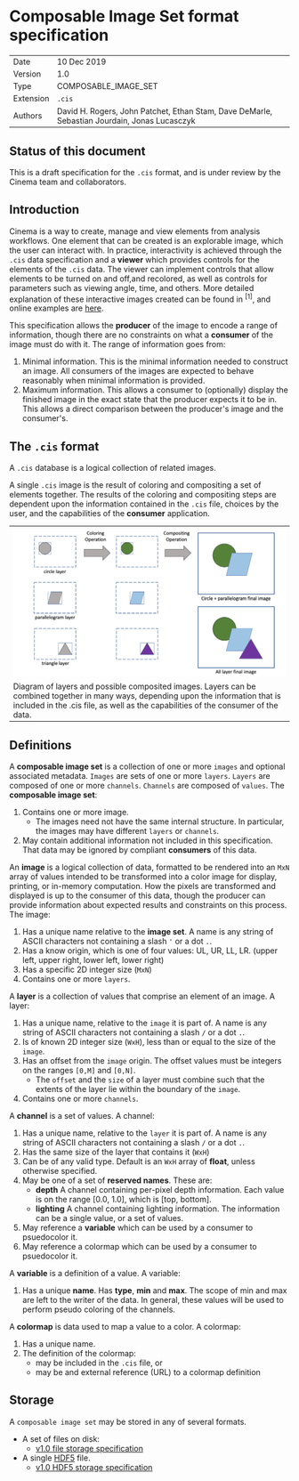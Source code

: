 # Composable Image Set format specification

|    |    |
|----|----|
| Date    | 10 Dec 2019 |
| Version | 1.0 |
| Type    | COMPOSABLE_IMAGE_SET |
| Extension | `.cis` |
| Authors | David H. Rogers, John Patchet, Ethan Stam, Dave DeMarle, Sebastian Jourdain, Jonas Lucasczyk |

## Status of this document

This is a draft specification for the `.cis` format, and is under review by the Cinema team and collaborators.

## Introduction

Cinema is a way to create, manage and view elements from analysis workflows. One element that can be created is an explorable image, which the user can interact with. In practice, interactivity is achieved through the `.cis` data specification and a **viewer** which provides controls for the elements of the `.cis` data. The viewer can implement controls that allow elements to be turned on and off,and recolored, as well as controls for parameters such as viewing angle, time, and others. More detailed explanation of these interactive images created can be found in <sup>[1]</sup>, and online examples are [here](https://www.cinemaviewer.org).

This specification allows the **producer** of the image to encode a range of information, though there are no constraints on what a **consumer** of the image must do with it. The range of information goes from:

1. Minimal information. This is the minimal information needed to construct an image. All consumers of the images are expected to behave reasonably when minimal information is provided. 
2. Maximum information. This allows a consumer to (optionally) display the finished image in the exact state that the producer expects it to be in. This allows a direct comparison between the producer's image and the consumer's.

## The `.cis` format 

A `.cis` database is a logical collection of related images.

A single `.cis` image is the result of coloring and compositing a set of elements together. The results of the coloring and compositing steps are dependent upon the information contained in the `.cis` file, choices by the user, and the capabilities of the **consumer** application.

<table>
<tr>
<td><img src="img/composite.png"></img></td>
<tr>
<td>Diagram of layers and possible composited images. Layers can be combined together in many ways, depending upon the information that is included in the .cis file, as well as the capabilities of the consumer of the data.</td>
</tr>
</table>


## Definitions

A **composable image set** is a collection of one or more `images` and optional associated metadata. `Images` are sets of one or more `layers`. `Layers` are composed of one or more `channels`. `Channels` are composed of `values`. The **composable image set**:

1. Contains one or more image.
    - The images need not have the same internal structure. In particular, the images may have different `layers` or `channels`.
1. May contain additional information not included in this specification. That data may be ignored by compliant **consumers** of this data.

An **image** is a logical collection of data, formatted to be rendered into an `MxN` array of values intended to be transformed into a color image for display, printing, or in-memory computation. How the pixels are transformed and displayed is up to the consumer of this data, though the producer can provide information about expected results and constraints on this process. The image:

1. Has a unique name relative to the **image set**. A name is any string of ASCII characters not containing a slash `'` or a dot `.`.
1. Has a know origin, which is one of four values: UL, UR, LL, LR. (upper left, upper right, lower left, lower right)
1. Has a specific 2D integer size (`MxN`)
1. Contains one or more `layers`.

A **layer** is a collection of values that comprise an element of an image. A layer:

1. Has a unique name, relative to the `image` it is part of. A name is any string of ASCII characters not containing a slash `/` or a dot `.`.
1. Is of known 2D integer size (`WxH`), less than or equal to the size of the `image`.
1. Has an offset from the `image` origin. The offset values must be integers on the ranges `[0,M]` and `[0,N]`.
    - The `offset` and the `size` of a layer must combine such that the extents of the layer lie within the boundary of the `image`.
1. Contains one or more `channels`.

A **channel** is a set of values. A channel:

1. Has a unique name, relative to the `layer` it is part of. A name is any string of ASCII characters not containing a slash `/` or a dot `.`.
1. Has the same size of the layer that contains it (`WxH`)
1. Can be of any valid type. Default is an `WxH` array of **float**, unless otherwise specified.
1. May be one of a set of **reserved names**. These are:
    - **depth** A channel containing per-pixel depth information. Each value is on the range [0.0, 1.0], which is [top, bottom].
    - **lighting** A channel containing lighting information. The information can be a single value, or a set of values.
1. May reference a **variable** which can be used by a consumer to psuedocolor it.
1. May reference a colormap which can be used by a consumer to psuedocolor it.

A **variable** is a definition of a value. A variable:

1. Has a unique **name**. Has **type**, **min** and **max**. The scope of min and max are left to the writer of the data. In general, these values will be used to perform pseudo coloring of the channels.

A **colormap** is data used to map a value to a color. A colormap:

1. Has a unique name.
2. The definition of the colormap:
    - may be included in the `.cis` file, or
    - may be and external reference (URL) to a colormap definition

## Storage

A `composable image set` may be stored in any of several formats.

- A set of files on disk:
    - [v1.0 file storage specification](storage_file.md) 
- A single [HDF5](https://en.wikipedia.org/wiki/Hierarchical_Data_Format) file. 
    - [v1.0 HDF5 storage specification](storage_hdf5.md) 

